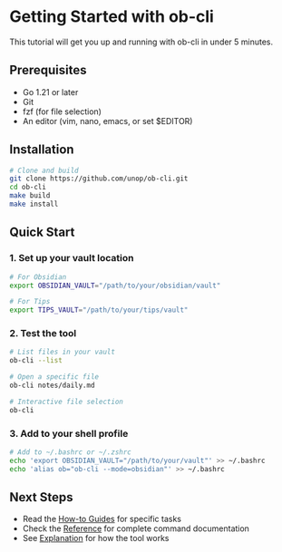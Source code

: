 # Getting Started with ob-cli

This tutorial will get you up and running with ob-cli in under 5 minutes.

## Prerequisites

- Go 1.21 or later
- Git
- fzf (for file selection)
- An editor (vim, nano, emacs, or set $EDITOR)

## Installation

```bash
# Clone and build
git clone https://github.com/unop/ob-cli.git
cd ob-cli
make build
make install
```

## Quick Start

### 1. Set up your vault location

```bash
# For Obsidian
export OBSIDIAN_VAULT="/path/to/your/obsidian/vault"

# For Tips
export TIPS_VAULT="/path/to/your/tips/vault"
```

### 2. Test the tool

```bash
# List files in your vault
ob-cli --list

# Open a specific file
ob-cli notes/daily.md

# Interactive file selection
ob-cli
```

### 3. Add to your shell profile

```bash
# Add to ~/.bashrc or ~/.zshrc
echo 'export OBSIDIAN_VAULT="/path/to/your/vault"' >> ~/.bashrc
echo 'alias ob="ob-cli --mode=obsidian"' >> ~/.bashrc
```

## Next Steps

- Read the [How-to Guides](how-to-guides/) for specific tasks
- Check the [Reference](reference/) for complete command documentation
- See [Explanation](explanation/) for how the tool works